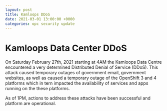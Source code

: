 ```yaml
---
layout: post
title: Kamloops DDoS
date: 2021-03-01 13:00:00 +0000
categories: opc security update
---
```


# Kamloops Data Center DDoS

On Saturday February 27th, 2021 starting at 4AM the Kamloops Data Centre encountered a very determined Distributed Denial of Service (DDoS). This attack caused temporary outages of government email, government websites, as well as caused a temporary outage of the OpenShift 3 and 4 platforms which in tern impacted the availability of services and apps running on the these platforms.

As of 1PM, actions to address these attacks have been successful and platform are operational.
